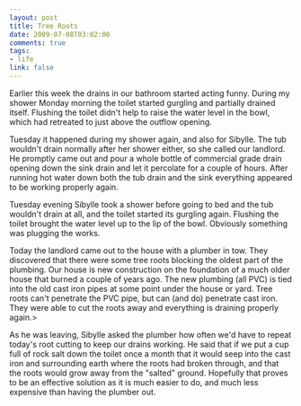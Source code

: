 ```yaml
--- 
layout: post
title: Tree Roots
date: 2009-07-08T03:02:00
comments: true
tags:
- life
link: false
---
```

<p>Earlier this week the drains in our bathroom started acting funny. During my shower Monday morning the toilet started gurgling and partially drained itself. Flushing the toilet didn't help to raise the water level in the bowl, which had retreated to just above the outflow opening.</p>
<p>Tuesday it happened during my shower again, and also for Sibylle. The tub wouldn't drain normally after her shower either, so she called our landlord. He promptly came out and pour a whole bottle of commercial grade drain opening down the sink drain and let it percolate for a couple of hours. After running hot water down both the tub drain and the sink everything appeared to be working properly again.</p>
<p>Tuesday evening Sibylle took a shower before going to bed and the tub wouldn't drain at all, and the toilet started its gurgling again. Flushing the toilet brought the water level up to the lip of the bowl. Obviously something was plugging the works.</p>
<p>Today the landlord came out to the house with a plumber in tow. They discovered that there were some tree roots blocking the oldest part of the plumbing. Our house is new construction on the foundation of a much older house that burned a couple of years ago. The new plumbing (all PVC) is tied into the old cast iron pipes at some point under the house or yard. Tree roots can't penetrate the PVC pipe, but can (and do) penetrate cast iron. They were able to cut the roots away and everything is draining properly again.></p>
<p>As he was leaving, Sibylle asked the plumber how often we'd have to repeat today's root cutting to keep our drains working. He said that if we put a cup full of rock salt down the toilet once a month that it would seep into the cast iron and surrounding earth where the roots had broken through, and that the roots would grow away from the "salted" ground. Hopefully that proves to be an effective solution as it is much easier to do, and much less expensive than having the plumber out.</p>
